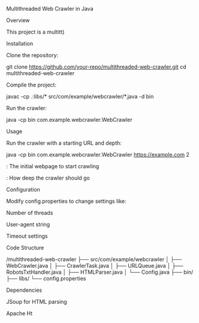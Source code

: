 Multithreaded Web Crawler in Java

Overview

This project is a multitt)

Installation

Clone the repository:

git clone https://github.com/your-repo/multithreaded-web-crawler.git
cd multithreaded-web-crawler

Compile the project:

javac -cp .:libs/* src/com/example/webcrawler/*.java -d bin

Run the crawler:

java -cp bin com.example.webcrawler.WebCrawler <start-url> <depth>

Usage

Run the crawler with a starting URL and depth:

java -cp bin com.example.webcrawler.WebCrawler https://example.com 2

<start-url>: The initial webpage to start crawling

<depth>: How deep the crawler should go

Configuration

Modify config.properties to change settings like:

Number of threads

User-agent string

Timeout settings

Code Structure

/multithreaded-web-crawler
├── src/com/example/webcrawler
│   ├── WebCrawler.java
│   ├── CrawlerTask.java
│   ├── URLQueue.java
│   ├── RobotsTxtHandler.java
│   ├── HTMLParser.java
│   └── Config.java
├── bin/
├── libs/
└── config.properties

Dependencies

JSoup for HTML parsing

Apache Ht


